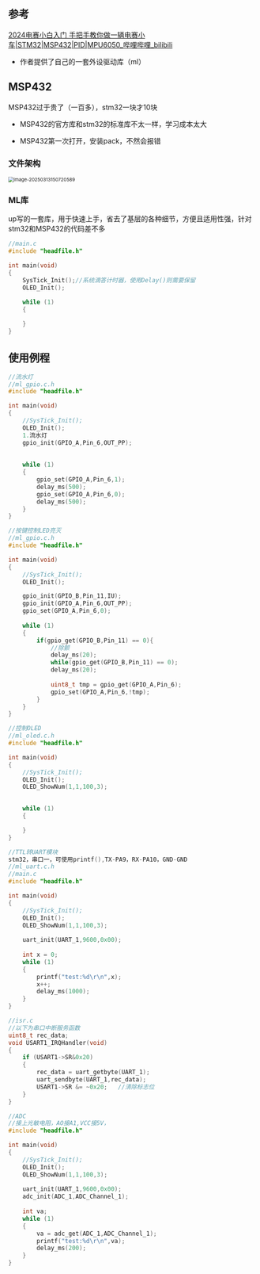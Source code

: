 ## 参考

[2024电赛小白入门 手把手教你做一辆电赛小车|STM32|MSP432|PID|MPU6050_哔哩哔哩_bilibili](https://www.bilibili.com/video/BV1A1421671G/?spm_id_from=333.1245.0.0&vd_source=f129459aae6c6657e79d179b353113ae)

- 作者提供了自己的一套外设驱动库（ml）

## MSP432

MSP432过于贵了（一百多），stm32一块才10块

- MSP432的官方库和stm32的标准库不太一样，学习成本太大

- MSP432第一次打开，安装pack，不然会报错

### 文件架构

<img src="C:\Users\Administrator\AppData\Roaming\Typora\typora-user-images\image-20250313150720589.png" alt="image-20250313150720589" style="zoom:67%;" />

### ML库

up写的一套库，用于快速上手，省去了基层的各种细节，方便且适用性强，针对stm32和MSP432的代码差不多

```c
//main.c
#include "headfile.h"

int main(void)
{
	SysTick_Init();//系统滴答计时器，使用Delay()则需要保留
	OLED_Init();
	
	while (1)
	{

	} 
}

```

## 使用例程

```c
//流水灯
//ml_gpio.c.h
#include "headfile.h"

int main(void)
{
	//SysTick_Init();
	OLED_Init();
	1.流水灯
	gpio_init(GPIO_A,Pin_6,OUT_PP);
	
	
	while (1)
	{
		gpio_set(GPIO_A,Pin_6,1);
		delay_ms(500);
		gpio_set(GPIO_A,Pin_6,0);
		delay_ms(500);
	} 
}

```

```c
//按键控制LED亮灭
//ml_gpio.c.h
#include "headfile.h"

int main(void)
{
	//SysTick_Init();
	OLED_Init();

	gpio_init(GPIO_B,Pin_11,IU);
	gpio_init(GPIO_A,Pin_6,OUT_PP);
	gpio_set(GPIO_A,Pin_6,0);
	
	while (1)
	{
		if(gpio_get(GPIO_B,Pin_11) == 0){
			//除颤
			delay_ms(20);
			while(gpio_get(GPIO_B,Pin_11) == 0);
			delay_ms(20);
			
			uint8_t tmp = gpio_get(GPIO_A,Pin_6);
			gpio_set(GPIO_A,Pin_6,!tmp);
		}
	} 
}

```

```c
//控制OLED
//ml_oled.c.h
#include "headfile.h"

int main(void)
{
	//SysTick_Init();
	OLED_Init();
	OLED_ShowNum(1,1,100,3);

	
	while (1)
	{

	} 
}

```

```c
//TTL转UART模块
stm32，串口一，可使用printf(),TX-PA9，RX-PA10，GND-GND
//ml_uart.c.h
//main.c
#include "headfile.h"

int main(void)
{
	//SysTick_Init();
	OLED_Init();
	OLED_ShowNum(1,1,100,3);
	
	uart_init(UART_1,9600,0x00);
	
	int x = 0;
	while (1)
	{
		printf("test:%d\r\n",x);
		x++;
		delay_ms(1000);
	} 
}

//isr.c
//以下为串口中断服务函数
uint8_t rec_data;
void USART1_IRQHandler(void)
{
	if (USART1->SR&0x20)
	{
		rec_data = uart_getbyte(UART_1);
		uart_sendbyte(UART_1,rec_data);
		USART1->SR &= ~0x20;   //清除标志位
	}
}
```

```c
//ADC
//接上光敏电阻，AO接A1,VCC接5V，
#include "headfile.h"

int main(void)
{
	//SysTick_Init();
	OLED_Init();
	OLED_ShowNum(1,1,100,3);
	
	uart_init(UART_1,9600,0x00);
	adc_init(ADC_1,ADC_Channel_1);
	
	int va;
	while (1)
	{
		va = adc_get(ADC_1,ADC_Channel_1);
		printf("test:%d\r\n",va);
		delay_ms(200);
	} 
}

```



